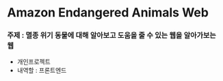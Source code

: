 # Amazon Endangered Animals Web
<h3>주제 : 멸종 위기 동물에 대해 알아보고 도움을 줄 수 있는 웹을 알아가보는 웹</h3>

<ul>
  <li>개인프로젝트</li>
  <li>내역할 : 프론트엔드</li>
</ul>


